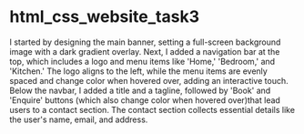 # html_css_website_task3
I started by designing the main banner, setting a full-screen background image with a dark gradient overlay. Next, I added a navigation bar at the top, which includes a logo and menu items like 'Home,' 'Bedroom,' and 'Kitchen.' The logo aligns to the left, while the menu items are evenly spaced and change color when hovered over, adding an interactive touch. Below the navbar, I added a title and a tagline, followed by 'Book' and 'Enquire' buttons (which also change color when hovered over)that lead users to a contact section. The contact section collects essential details like the user's name, email, and address. 
